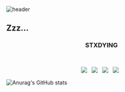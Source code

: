 ![header](https://capsule-render.vercel.app/api?type=shark&color=auto&height=300&section=header&text=EDEN&fontSize=90)
<h2>Zzz...</h2>
<h3 align="center"><b>STXDYING</b></h3>
</br>

<p align="center">
<img src="https://img.shields.io/badge/c++-00599C?style=flat-square&logo=c%2B%2B&logoColor=white"/></a> &nbsp 
<img src="https://img.shields.io/badge/HTML5-E34F26?style=flat-square&logo=HTML5&logoColor=white"/></a> &nbsp
<img src="https://img.shields.io/badge/CSS3-1572B6?style=flat-square&logo=CSS3&logoColor=white"/></a> &nbsp
<img src="https://img.shields.io/badge/JAVA-007396?style=flat-square&logo=java&logoColor=white"/></a> &nbsp



![Anurag's GitHub stats](https://github-readme-stats.vercel.app/api?username=deEdenKim&theme=default&show_icons=true)

